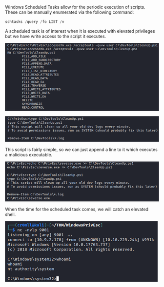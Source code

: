 Windows Scheduled Tasks allow for the periodic execution of scripts. These can be manually enumerated via the following command:

```powershell
schtasks /query /fo LIST /v 
```

A scheduled task is of interest when it is executed with elevated privileges but we have write access to the script it executes.

![](Resources/Images/Scheduled%20CleanUp.png)

![](Resources/Images/Scheduled%20CleanUp%20Contents.png)

This script is fairly simple, so we can just append a line to it which executes a malicious executable.

![](Resources/Images/Modified%20CleanUp%20Script.png)

When the time for the scheduled task comes, we will catch an elevated shell.

![](Resources/Images/Shell.png)